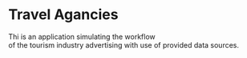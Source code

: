 # Travel Agancies
Thi is an application simulating the workflow\
of the tourism industry advertising with use of provided data sources.
